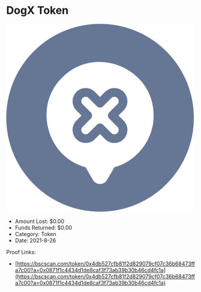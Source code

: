 # DogX Token
![DogX Token](/rektimages/DogX-Token.png)
- Amount Lost: $0.00
- Funds Returned: $0.00
- Category: Token
- Date: 2021-8-26



Proof Links:
- [https://bscscan.com/token/0x4db527cfb81f2d829079cf07c36b68473ffa7c00?a=0x0871f1c4434d1de8caf3f73ab39b30b46cd4fc1a](https://bscscan.com/token/0x4db527cfb81f2d829079cf07c36b68473ffa7c00?a=0x0871f1c4434d1de8caf3f73ab39b30b46cd4fc1a)


